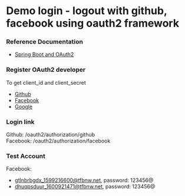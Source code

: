 # Demo login - logout with github, facebook using oauth2 framework

### Reference Documentation
* [Spring Boot and OAuth2](https://spring.io/guides/tutorials/spring-boot-oauth2/)

### Register OAuth2 developer
To get client_id and client_secret
* [Github](https://github.com/settings/developers)
* [Facebook](https://developers.facebook.com/apps/)
* [Google](https://developers.google.com/identity/protocols/oauth2/openid-connect)

### Login link
Github:  /oauth2/authorization/github\
Facebook: /oauth2/authorization/facebook

### Test Account
Facebook:
* gtlnbrbgdx_1599216600@tfbnw.net, password: 123456@
* dhuqpsduur_1600921471@tfbnw.net, password: 123456@

